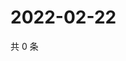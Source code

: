 # 2022-02-22

共 0 条

<!-- BEGIN WEIBO -->
<!-- 最后更新时间 Tue Feb 22 2022 14:14:26 GMT+0800 (China Standard Time) -->

<!-- END WEIBO -->
